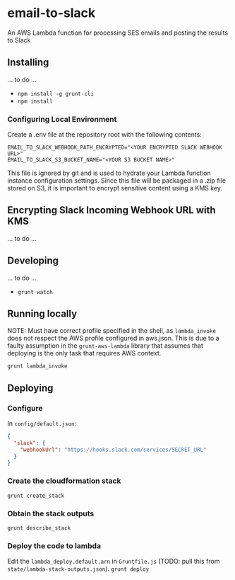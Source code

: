 # email-to-slack

An AWS Lambda function for processing SES emails and posting the results to Slack

## Installing

... to do ...

- `npm install -g grunt-cli`
- `npm install`

### Configuring Local Environment

Create a .env file at the repository root with the following contents:

    EMAIL_TO_SLACK_WEBHOOK_PATH_ENCRYPTED="<YOUR ENCRYPTED SLACK WEBHOOK URL>"
    EMAIL_TO_SLACK_S3_BUCKET_NAME="<YOUR S3 BUCKET NAME>"

This file is ignored by git and is used to hydrate your Lambda function instance configuration settings. Since this file will be packaged in a .zip file stored on S3, it is important to encrypt sensitive content using a KMS key.

## Encrypting Slack Incoming Webhook URL with KMS

... to do ...

## Developing

... to do ...

- `grunt watch`

## Running locally

NOTE: Must have correct profile specified in the shell, as `lambda_invoke` does not respect the AWS profile configured in aws.json. This is due to a faulty assumption in the `grunt-aws-lambda` library that assumes that deploying is the only task that requires AWS context.

`grunt lambda_invoke`

## Deploying

### Configure

In `config/default.json`:

```json
{
  "slack": {
    "webhookUrl": "https://hooks.slack.com/services/SECRET_URL"
  }
}
```

### Create the cloudformation stack
`grunt create_stack`

### Obtain the stack outputs
`grunt describe_stack`

### Deploy the code to lambda
Edit the `lambda_deploy.default.arn` in `Gruntfile.js` (TODO: pull this from `state/lambda-stack-outputs.json`).
`grunt deploy`
